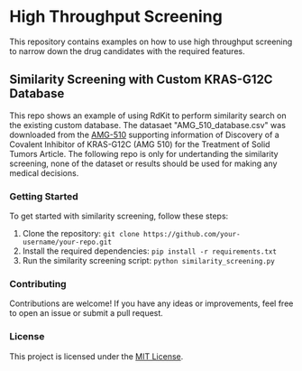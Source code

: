 # High Throughput Screening

This repository contains examples on how to use high throughput screening to narrow down the drug candidates with the required features.

## Similarity Screening with Custom KRAS-G12C Database
This repo shows an example of using RdKit to perform similarity search on the existing custom database. The datasaet "AMG_510_database.csv" was downloaded from the [AMG-510](https://pubs.acs.org/doi/10.1021/acs.jmedchem.9b01180) supporting information of Discovery of a Covalent Inhibitor of KRAS-G12C (AMG 510) for the Treatment of Solid Tumors Article. The following repo is only for undertanding the similarity screening, none of the dataset or results should be used for making any medical decisions.

### Getting Started

To get started with similarity screening, follow these steps:

1. Clone the repository: `git clone https://github.com/your-username/your-repo.git`
2. Install the required dependencies: `pip install -r requirements.txt`
3. Run the similarity screening script: `python similarity_screening.py`

### Contributing

Contributions are welcome! If you have any ideas or improvements, feel free to open an issue or submit a pull request.

### License

This project is licensed under the [MIT License](LICENSE).